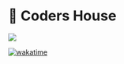 <h1>👋 Coders House </h1>
<img src="https://raw.githubusercontent.com/pranjalshikhar/codersHouse/main/Sample%20Snapshot.jpg?token=GHSAT0AAAAAABQSP7ZD7DDZ4XYOG7OZ2OECYP2SUMQ" />

[![wakatime](https://wakatime.com/badge/user/4e561f6a-44a1-492f-8b79-1a4300a4f5e6/project/602b1f15-37b0-4608-9873-4e4394077fb2.svg)](https://wakatime.com/badge/user/4e561f6a-44a1-492f-8b79-1a4300a4f5e6/project/602b1f15-37b0-4608-9873-4e4394077fb2)
